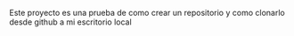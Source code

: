 Este proyecto es una prueba de como crear un repositorio y como clonarlo desde github a mi escritorio local